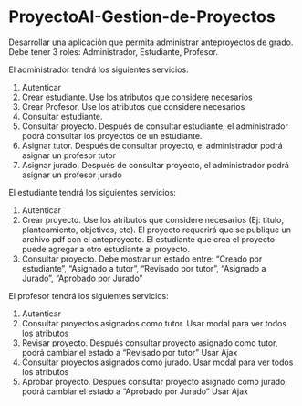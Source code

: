 # ProyectoAI-Gestion-de-Proyectos

Desarrollar una aplicación que permita administrar anteproyectos de grado. Debe tener 3 roles:
Administrador, Estudiante, Profesor.

El administrador tendrá los siguientes servicios:
1. Autenticar
2. Crear estudiante. Use los atributos que considere necesarios
3. Crear Profesor. Use los atributos que considere necesarios
4. Consultar estudiante.
5. Consultar proyecto. Después de consultar estudiante, el administrador podrá consultar los
proyectos de un estudiante.
6. Asignar tutor. Después de consultar proyecto, el administrador podrá asignar un profesor
tutor
7. Asignar jurado. Después de consultar proyecto, el administrador podrá asignar un profesor
jurado

El estudiante tendrá los siguientes servicios:
1. Autenticar
2. Crear proyecto. Use los atributos que considere necesarios (Ej: titulo, planteamiento,
objetivos, etc). El proyecto requerirá que se publique un archivo pdf con el anteproyecto. El
estudiante que crea el proyecto puede agregar a otro estudiante al proyecto.
3. Consultar proyecto. Debe mostrar un estado entre: “Creado por estudiante”, “Asignado a
tutor”, “Revisado por tutor”, “Asignado a Jurado”, “Aprobado por Jurado”

El profesor tendrá los siguientes servicios:
1. Autenticar
2. Consultar proyectos asignados como tutor. Usar modal para ver todos los atributos
3. Revisar proyecto. Después consultar proyecto asignado como tutor, podrá cambiar el
estado a “Revisado por tutor” Usar Ajax
4. Consultar proyectos asignados como jurado. Usar modal para ver todos los atributos
5. Aprobar proyecto. Después consultar proyecto asignado como jurado, podrá cambiar el
estado a “Aprobado por Jurado” Usar Ajax
